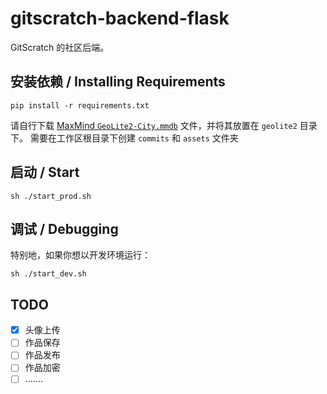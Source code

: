 # gitscratch-backend-flask

GitScratch 的社区后端。

## 安装依赖 / Installing Requirements
```shell
pip install -r requirements.txt
```
请自行下载 [MaxMind `GeoLite2-City.mmdb`](https://dev.maxmind.com/geoip/geolite2-free-geolocation-data?lang=en) 文件，并将其放置在 `geolite2` 目录下。
需要在工作区根目录下创建 `commits` 和 `assets` 文件夹

## 启动 / Start
```shell
sh ./start_prod.sh
```

## 调试 / Debugging
特别地，如果你想以开发环境运行：

```shell
sh ./start_dev.sh
```

## TODO
- [x] 头像上传
- [ ] 作品保存
- [ ] 作品发布
- [ ] 作品加密
- [ ] .......
